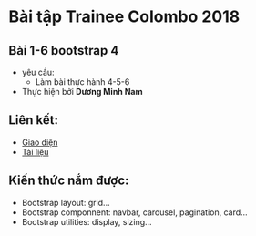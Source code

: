 # Bài tập Trainee Colombo 2018
## Bài 1-6 bootstrap 4
- yêu cầu:
    - Làm bài thực hành 4-5-6
- Thực hiện bởi __Dương Minh Nam__

## Liên kết:
- [Giao diện]()
- [Tài liệu](https://www.youtube.com/playlist?list=PLUoqTnNH-2XyNhhLuYrrmrmV46jVw6RHF)

## Kiến thức nắm được:
- Bootstrap layout: grid...
- Bootstrap componnent: navbar, carousel, pagination, card...
- Bootstrap utilities: display, sizing...

